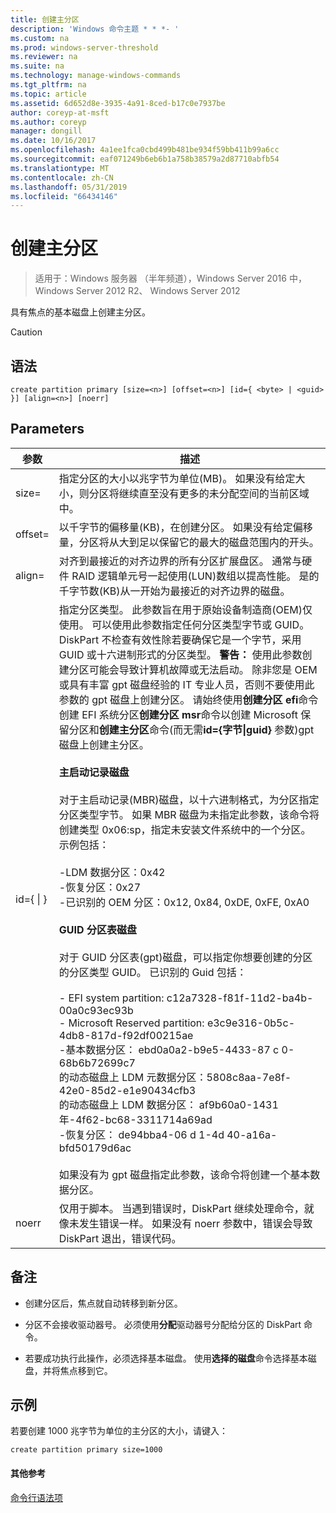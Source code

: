 ```yaml
---
title: 创建主分区
description: 'Windows 命令主题 * * *- '
ms.custom: na
ms.prod: windows-server-threshold
ms.reviewer: na
ms.suite: na
ms.technology: manage-windows-commands
ms.tgt_pltfrm: na
ms.topic: article
ms.assetid: 6d652d8e-3935-4a91-8ced-b17c0e7937be
author: coreyp-at-msft
ms.author: coreyp
manager: dongill
ms.date: 10/16/2017
ms.openlocfilehash: 4a1ee1fca0cbd499b481be934f59bb411b99a6cc
ms.sourcegitcommit: eaf071249b6eb6b1a758b38579a2d87710abfb54
ms.translationtype: MT
ms.contentlocale: zh-CN
ms.lasthandoff: 05/31/2019
ms.locfileid: "66434146"
---
```

# <a name="create-partition-primary"></a>创建主分区

>适用于：Windows 服务器 （半年频道），Windows Server 2016 中，Windows Server 2012 R2、 Windows Server 2012

具有焦点的基本磁盘上创建主分区。  
  
> [!CAUTION]  
  
  
  
## <a name="syntax"></a>语法  
  
```  
create partition primary [size=<n>] [offset=<n>] [id={ <byte> | <guid> }] [align=<n>] [noerr]  
```  
  
## <a name="parameters"></a>Parameters  
  
|          参数           |                                                                                                                                                                                                                                                                                                                                                                                                                                                                                                                                                                                                                                                                                                                                                                                                                                                                                                                                                                                                                                                                                           描述                                                                                                                                                                                                                                                                                                                                                                                                                                                                                                                                                                                                                                                                                                                                                                                                                                                                                                                                                                                                                                                                                           |
|------------------------------|-------------------------------------------------------------------------------------------------------------------------------------------------------------------------------------------------------------------------------------------------------------------------------------------------------------------------------------------------------------------------------------------------------------------------------------------------------------------------------------------------------------------------------------------------------------------------------------------------------------------------------------------------------------------------------------------------------------------------------------------------------------------------------------------------------------------------------------------------------------------------------------------------------------------------------------------------------------------------------------------------------------------------------------------------------------------------------------------------------------------------------------------------------------------------------------------------------------------------------------------------------------------------------------------------------------------------------------------------------------------------------------------------------------------------------------------------------------------------------------------------------------------------------------------------------------------------------------------------------------------------------------------------------------------------------------------------------------------------------------------------------------------------------------------------------------------------------------------------------------------------------------------------------------------------------------------------------------------------------------------------------------------------------------------------------------------------------------------------------------------------------------------------------------------------------------------------|
|          size\=<n>           |                                                                                                                                                                                                                                                                                                                                                                                                                                                                                                                                                                                                                                                                                                                                                                                                                                                                                                                                                                                                              指定分区的大小以兆字节为单位\(MB\)。 如果没有给定大小，则分区将继续直至没有更多的未分配空间的当前区域中。                                                                                                                                                                                                                                                                                                                                                                                                                                                                                                                                                                                                                                                                                                                                                                                                                                                                                                                                                                                                              |
|         offset\=<n>          |                                                                                                                                                                                                                                                                                                                                                                                                                                                                                                                                                                                                                                                                                                                                                                                                                                                                                                                                                                                                 以千字节的偏移量\(KB\)，在创建分区。 如果没有给定偏移量，分区将从大到足以保留它的最大的磁盘范围内的开头。                                                                                                                                                                                                                                                                                                                                                                                                                                                                                                                                                                                                                                                                                                                                                                                                                                                                                                                                                                                                 |
|          align\=<n>          |                                                                                                                                                                                                                                                                                                                                                                                                                                                                                                                                                                                                                                                                                                                                                                                                                                                                                                                                                              对齐到最接近的对齐边界的所有分区扩展盘区。 通常与硬件 RAID 逻辑单元号一起使用\(LUN\)数组以提高性能。 <n> 是的千字节数\(KB\)从一开始为最接近的对齐边界的磁盘。                                                                                                                                                                                                                                                                                                                                                                                                                                                                                                                                                                                                                                                                                                                                                                                                                                                                                                                                                               |
| id\={ <byte> &#124; <guid> } | 指定分区类型。 此参数旨在用于原始设备制造商\(OEM\)仅使用。 可以使用此参数指定任何分区类型字节或 GUID。 DiskPart 不检查有效性除若要确保它是一个字节，采用 GUID 或十六进制形式的分区类型。 **警告：** 使用此参数创建分区可能会导致计算机故障或无法启动。 除非您是 OEM 或具有丰富 gpt 磁盘经验的 IT 专业人员，否则不要使用此参数的 gpt 磁盘上创建分区。 请始终使用**创建分区 efi**命令创建 EFI 系统分区**创建分区 msr**命令以创建 Microsoft 保留分区和**创建主分区**命令\(而无需**id\={字节&#124;guid}** 参数\)gpt 磁盘上创建主分区。<br /><br />**主启动记录磁盘**<br /><br />对于主启动记录\(MBR\)磁盘，以十六进制格式，为分区指定分区类型字节。 如果 MBR 磁盘为未指定此参数，该命令将创建类型 0x06:sp，指定未安装文件系统中的一个分区。 示例包括：<br /><br />-LDM 数据分区：0x42<br />-恢复分区：0x27<br />-已识别的 OEM 分区：0x12, 0x84, 0xDE, 0xFE, 0xA0<br /><br />**GUID 分区表磁盘**<br /><br />对于 GUID 分区表\(gpt\)磁盘，可以指定你想要创建的分区的分区类型 GUID。 已识别的 Guid 包括：<br /><br />-   EFI system partition: c12a7328\-f81f\-11d2\-ba4b\-00a0c93ec93b<br />-   Microsoft Reserved partition: e3c9e316\-0b5c\-4db8\-817d\-f92df00215ae<br />-基本数据分区： ebd0a0a2\-b9e5\-4433\-87 c 0\-68b6b72699c7<br />的动态磁盘上 LDM 元数据分区：5808c8aa\-7e8f\-42e0\-85d2\-e1e90434cfb3<br />的动态磁盘上 LDM 数据分区： af9b60a0\-1431年\-4f62\-bc68\-3311714a69ad<br />-恢复分区： de94bba4\-06 d 1\-4d 40\-a16a\-bfd50179d6ac<br /><br />如果没有为 gpt 磁盘指定此参数，该命令将创建一个基本数据分区。 |
|            noerr             |                                                                                                                                                                                                                                                                                                                                                                                                                                                                                                                                                                                                                                                                                                                                                                                                                                                                                                                                                                                            仅用于脚本。 当遇到错误时，DiskPart 继续处理命令，就像未发生错误一样。 如果没有 noerr 参数中，错误会导致 DiskPart 退出，错误代码。                                                                                                                                                                                                                                                                                                                                                                                                                                                                                                                                                                                                                                                                                                                                                                                                                                                                                                                                                                                            |
  
## <a name="remarks"></a>备注  
  
-   创建分区后，焦点就自动转移到新分区。  
  
-   分区不会接收驱动器号。 必须使用**分配**驱动器号分配给分区的 DiskPart 命令。  
  
-   若要成功执行此操作，必须选择基本磁盘。 使用**选择的磁盘**命令选择基本磁盘，并将焦点移到它。  
  
## <a name="BKMK_examples"></a>示例  
若要创建 1000 兆字节为单位的主分区的大小，请键入：  
  
```  
create partition primary size=1000  
```  
  
#### <a name="additional-references"></a>其他参考  
[命令行语法项](command-line-syntax-key.md)  
  

  

